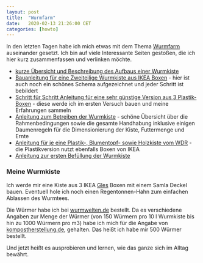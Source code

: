```yaml
---
layout: post
title:  "Wurmfarm"
date:   2020-02-13 21:26:00 CET
categories: [howto]
---
```


In den letzten Tagen habe ich mich etwas mit dem Thema [Wurmfarm](https://de.wikipedia.org/wiki/Wurmkompostierung) auseinander gesetzt. Ich bin auf viele Interessante Seiten gestoßen, die ich hier kurz zusammenfassen und verlinken möchte.

* [kurze Übersicht und Beschreibung des Aufbaus einer Wurmkiste](https://www.wurmwelten.de/wurmkisten/)
* [Bauanleitung für eine Zweiteilige Wurmkiste aus IKEA Boxen](https://www.selbst.de/wurmkiste-39572.html) - hier ist auch noch ein schönes Schema aufgezeichnet und jeder Schritt ist bebildert
* [Schritt für Schritt Anleitung für eine sehr günstige Version aus 3 Plastik-Boxen](http://www.kompostherstellung.de/wurmbox-wurmfarm-fuer-unter-20e-selbst-bauen/) - diese werde ich im ersten Versuch bauen und meine Erfahrungen sammeln
* [Anleitung zum Betreiben der Wurmkiste](http://www.kompostherstellung.de/anleitung-zum-betreiben-einer-wurmfarm/) - schöne Übersicht über die Rahmenbedingungen sowie die gesamte Handhabung inklusive einigen Daumenregeln für die Dimensionierung der Kiste, Futtermenge und Ernte
* [Anleitung für je eine Plastik-, Blumentopf- sowie Holzkiste vom WDR](https://www1.wdr.de/radio/wdr4/wort/drinnen-und-draussen/wurmkiste-114.pdf) - die Plastikversion nutzt ebenfalls Boxen von IKEA 
* [Anleitung zur ersten Befüllung der Wurmkiste](http://www.kompostherstellung.de/wurmbox-vorbereiten-und-kompostwuermer-einsetzten/)


### Meine Wurmkiste

Ich werde mir eine Kiste aus 3 IKEA [Gles](https://www.ikea.com/de/de/p/gles-box-schwarz-60429287/) Boxen mit einem Samla Deckel bauen. Eventuell hole ich noch einen Regentonnen-Hahn zum einfachen Ablassen des Wurmtees.

Die Würmer habe ich bei [wurmwelten.de](https://wurmwelten.de/shop/eisenia-dendros-wuermer.html) bestellt. Da es verschiedene Angaben zur Menge der Würmer (von 150  Würmern pro 10 l Wurmkiste bis hin zu 1000 Würmern pro m<super>3</super>) habe ich mich für die Angabe von [kompostherstellung.de](http://www.kompostherstellung.de/wurmbox-vorbereiten-und-kompostwuermer-einsetzten/), gehalten. Das heißt ich habe mir 500 Würmer bestellt.

Und jetzt heißt es ausprobieren und lernen, wie das ganze sich im Alltag bewährt.